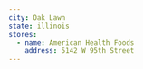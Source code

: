 ```yaml
---
city: Oak Lawn
state: illinois
stores:
  - name: American Health Foods
    address: 5142 W 95th Street
---
```

